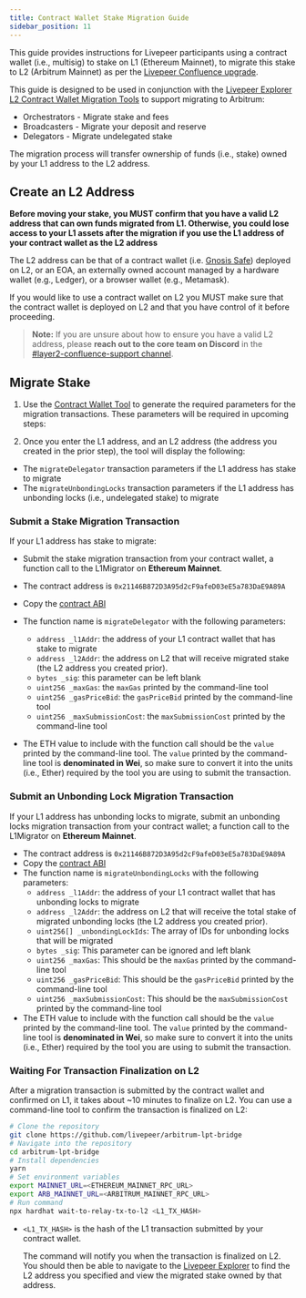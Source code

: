 ```yaml
---
title: Contract Wallet Stake Migration Guide
sidebar_position: 11
---
```


This guide provides instructions for Livepeer participants using a contract wallet (i.e., multisig) to stake on L1 (Ethereum Mainnet), to migrate this stake to L2 (Arbitrum Mainnet) as per the [Livepeer Confluence upgrade](https://medium.com/livepeer-blog/the-confluence-upgrade-is-live-3b6b342ea71e). 

This guide is designed to be used in conjunction with the [Livepeer Explorer L2 Contract Wallet Migration Tools](https://explorer.livepeer.org/migrate) to support migrating to Arbitrum: 

- Orchestrators - Migrate stake and fees
- Broadcasters - Migrate your deposit and reserve
- Delegators - Migrate undelegated stake 

The migration process will transfer ownership of funds (i.e., stake) owned by your L1 address to the L2 address.

## Create an L2 Address

**Before moving your stake, you MUST confirm that you have a valid L2 address that can own funds migrated from L1. Otherwise, you could lose access to your L1 assets after the migration if you use the L1 address of your contract wallet as the L2 address**

The L2 address can be that of a contract wallet (i.e. [Gnosis Safe](https://gnosis-safe.io/)) deployed on L2, or an EOA, an externally owned account managed by a hardware wallet (e.g., Ledger), or a browser wallet (e.g., Metamask). 

If you would like to use a contract wallet on L2 you MUST make sure that the contract wallet is deployed on L2 and that you have control of it before proceeding.

> **Note:** If you are unsure about how to ensure you have a valid L2 address, please **reach out to the core team on Discord** in the [#layer2-confluence-support channel](https://discord.gg/5eQ3YfK2a8).

## Migrate Stake

1. Use the [Contract Wallet Tool](https://explorer.livepeer.org/migrate/delegator/contract-wallet-tool) to generate the required parameters for the migration transactions. These parameters will be required in upcoming steps: 

1. Once you enter the L1 address, and an L2 address (the address you created in the prior step), the tool will display the following:

- The `migrateDelegator` transaction parameters if the L1 address has stake to migrate
- The `migrateUnbondingLocks` transaction parameters if the L1 address has unbonding locks (i.e., undelegated stake) to migrate

### Submit a Stake Migration Transaction

If your L1 address has stake to migrate: 

- Submit the stake migration transaction from your contract wallet, a function call to the L1Migrator on **Ethereum Mainnet**.

- The contract address is `0x21146B872D3A95d2cF9afeD03eE5a783DaE9A89A`
- Copy the [contract ABI](https://etherscan.io/address/0x21146B872D3A95d2cF9afeD03eE5a783DaE9A89A#code)
- The function name is `migrateDelegator` with the following parameters:
    - `address _l1Addr`: the address of your L1 contract wallet that has stake to migrate
    - `address _l2Addr`: the address on L2 that will receive migrated stake (the L2 address you created prior).
    - `bytes _sig`: this parameter can be left blank
    - `uint256 _maxGas`: the `maxGas` printed by the command-line tool
    - `uint256 _gasPriceBid`: the `gasPriceBid` printed by the command-line tool
    - `uint256 _maxSubmissionCost`: the `maxSubmissionCost`  printed by the command-line tool
- The ETH value to include with the function call should be the `value` printed by the command-line tool. The `value` printed by the command-line tool is **denominated in Wei**, so make sure to convert it into the units (i.e., Ether) required by the tool you are using to submit the transaction.

### Submit an Unbonding Lock Migration Transaction

If your L1 address has unbonding locks to migrate, submit an unbonding locks migration transaction from your contract wallet; a function call to the L1Migrator on **Ethereum Mainnet**.

- The contract address is `0x21146B872D3A95d2cF9afeD03eE5a783DaE9A89A`
- Copy the [contract ABI](https://etherscan.io/address/0x21146B872D3A95d2cF9afeD03eE5a783DaE9A89A#code)
- The function name is `migrateUnbondingLocks` with the following parameters:
    - `address _l1Addr`: the address of your L1 contract wallet that has unbonding locks to migrate
    - `address _l2Addr`: the address on L2 that will receive the total stake of migrated unbonding locks (the L2 address you created prior).
    - `uint256[] _unbondingLockIds`: The array of IDs for unbonding locks that will be migrated
    - `bytes _sig`: This parameter can be ignored and left blank
    - `uint256 _maxGas`: This should be the `maxGas` printed by the command-line tool
    - `uint256 _gasPriceBid`: This should be the `gasPriceBid` printed by the command-line tool
    - `uint256 _maxSubmissionCost`: This should be the `maxSubmissionCost`  printed by the command-line tool
- The ETH value to include with the function call should be the `value` printed by the command-line tool. The `value` printed by the command-line tool is **denominated in Wei**, so make sure to convert it into the units (i.e., Ether) required by the tool you are using to submit the transaction.

### Waiting For Transaction Finalization on L2

After a migration transaction is submitted by the contract wallet and confirmed on L1, it takes about ~10 minutes to finalize on L2. You can use a command-line tool to confirm the transaction is finalized on L2:

```bash
# Clone the repository
git clone https://github.com/livepeer/arbitrum-lpt-bridge
# Navigate into the repository
cd arbitrum-lpt-bridge
# Install dependencies
yarn
# Set environment variables
export MAINNET_URL=<ETHEREUM_MAINNET_RPC_URL>
export ARB_MAINNET_URL=<ARBITRUM_MAINNET_RPC_URL>
# Run command
npx hardhat wait-to-relay-tx-to-l2 <L1_TX_HASH>
```

- `<L1_TX_HASH>` is the hash of the L1 transaction submitted by your contract wallet. 

    The command will notify you when the transaction is finalized on L2. 
    You should then be able to navigate to the [Livepeer Explorer](https://explorer.livepeer.org/) to find the L2 address you specified and view the migrated stake owned by that address.